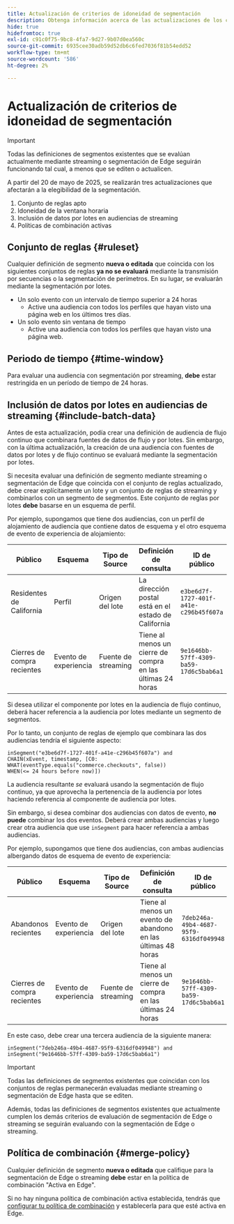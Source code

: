 ```yaml
---
title: Actualización de criterios de idoneidad de segmentación
description: Obtenga información acerca de las actualizaciones de los criterios de idoneidad para la segmentación que afectan a los tipos de audiencias que se pueden evaluar mediante streaming y segmentación de Edge.
hide: true
hidefromtoc: true
exl-id: c91c0f75-9bc8-4fa7-9d27-9b07d0ea560c
source-git-commit: 6935cee30adb59d52db6c6fed7036f81b54edd52
workflow-type: tm+mt
source-wordcount: '586'
ht-degree: 2%

---
```


# Actualización de criterios de idoneidad de segmentación

>[!IMPORTANT]
>
>Todas las definiciones de segmentos existentes que se evalúan actualmente mediante streaming o segmentación de Edge seguirán funcionando tal cual, a menos que se editen o actualicen.

A partir del 20 de mayo de 2025, se realizarán tres actualizaciones que afectarán a la elegibilidad de la segmentación.

1. Conjunto de reglas apto
2. Idoneidad de la ventana horaria
3. Inclusión de datos por lotes en audiencias de streaming
4. Políticas de combinación activas

## Conjunto de reglas {#ruleset}

Cualquier definición de segmento **nueva o editada** que coincida con los siguientes conjuntos de reglas **ya no se evaluará** mediante la transmisión por secuencias o la segmentación de perímetros. En su lugar, se evaluarán mediante la segmentación por lotes.

- Un solo evento con un intervalo de tiempo superior a 24 horas
   - Active una audiencia con todos los perfiles que hayan visto una página web en los últimos tres días.
- Un solo evento sin ventana de tiempo
   - Active una audiencia con todos los perfiles que hayan visto una página web.

## Periodo de tiempo {#time-window}

Para evaluar una audiencia con segmentación por streaming, **debe** estar restringida en un período de tiempo de 24 horas.

## Inclusión de datos por lotes en audiencias de streaming {#include-batch-data}

Antes de esta actualización, podía crear una definición de audiencia de flujo continuo que combinara fuentes de datos de flujo y por lotes. Sin embargo, con la última actualización, la creación de una audiencia con fuentes de datos por lotes y de flujo continuo se evaluará mediante la segmentación por lotes.

Si necesita evaluar una definición de segmento mediante streaming o segmentación de Edge que coincida con el conjunto de reglas actualizado, debe crear explícitamente un lote y un conjunto de reglas de streaming y combinarlos con un segmento de segmentos. Este conjunto de reglas por lotes **debe** basarse en un esquema de perfil.

Por ejemplo, supongamos que tiene dos audiencias, con un perfil de alojamiento de audiencia que contiene datos de esquema y el otro esquema de evento de experiencia de alojamiento:

| Público | Esquema | Tipo de Source | Definición de consulta | ID de público |
| -------- | ------ | ----------- | ---------------- | ----------- |
| Residentes de California | Perfil | Origen del lote | La dirección postal está en el estado de California | `e3be6d7f-1727-401f-a41e-c296b45f607a` |
| Cierres de compra recientes | Evento de experiencia | Fuente de streaming | Tiene al menos un cierre de compra en las últimas 24 horas | `9e1646bb-57ff-4309-ba59-17d6c5bab6a1` |

Si desea utilizar el componente por lotes en la audiencia de flujo continuo, deberá hacer referencia a la audiencia por lotes mediante un segmento de segmentos.

Por lo tanto, un conjunto de reglas de ejemplo que combinara las dos audiencias tendría el siguiente aspecto:

```
inSegment("e3be6d7f-1727-401f-a41e-c296b45f607a") and 
CHAIN(xEvent, timestamp, [C0: WHAT(eventType.equals("commerce.checkouts", false)) 
WHEN(<= 24 hours before now)])
```

La audiencia resultante *se* evaluará usando la segmentación de flujo continuo, ya que aprovecha la pertenencia de la audiencia por lotes haciendo referencia al componente de audiencia por lotes.

Sin embargo, si desea combinar dos audiencias con datos de evento, **no puede** combinar los dos eventos. Deberá crear ambas audiencias y luego crear otra audiencia que use `inSegment` para hacer referencia a ambas audiencias.

Por ejemplo, supongamos que tiene dos audiencias, con ambas audiencias albergando datos de esquema de evento de experiencia:

| Público | Esquema | Tipo de Source | Definición de consulta | ID de público |
| -------- | ------ | ----------- | ---------------- | ----------- |
| Abandonos recientes | Evento de experiencia | Origen del lote | Tiene al menos un evento de abandono en las últimas 48 horas | `7deb246a-49b4-4687-95f9-6316df049948` |
| Cierres de compra recientes | Evento de experiencia | Fuente de streaming | Tiene al menos un cierre de compra en las últimas 24 horas | `9e1646bb-57ff-4309-ba59-17d6c5bab6a1` |

En este caso, debe crear una tercera audiencia de la siguiente manera:

```
inSegment("7deb246a-49b4-4687-95f9-6316df049948") and inSegment("9e1646bb-57ff-4309-ba59-17d6c5bab6a1")
```

>[!IMPORTANT]
>
>Todas las definiciones de segmentos existentes que coincidan con los conjuntos de reglas permanecerán evaluadas mediante streaming o segmentación de Edge hasta que se editen.
>
>Además, todas las definiciones de segmentos existentes que actualmente cumplen los demás criterios de evaluación de segmentación de Edge o streaming se seguirán evaluando con la segmentación de Edge o streaming.

## Política de combinación {#merge-policy}

Cualquier definición de segmento **nueva o editada** que califique para la segmentación de Edge o streaming **debe** estar en la política de combinación &quot;Activa en Edge&quot;.

Si no hay ninguna política de combinación activa establecida, tendrás que [configurar tu política de combinación](../profile/merge-policies/ui-guide.md#configure) y establecerla para que esté activa en Edge.
